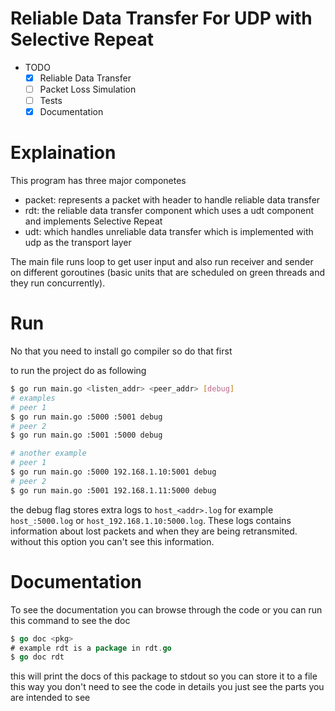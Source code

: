 # Reliable Data Transfer For UDP with Selective Repeat

- TODO
  - [x] Reliable Data Transfer
  - [ ] Packet Loss Simulation
  - [ ] Tests
  - [x] Documentation

# Explaination

This program has three major componetes
- packet: represents a packet with header to handle reliable data transfer
- rdt: the reliable data transfer component which uses a udt component and implements Selective Repeat
- udt: which handles unreliable data transfer which is implemented with udp as the transport layer

The main file runs loop to get user input and also run receiver and sender on different goroutines (basic units that are scheduled on green threads and they run concurrently).

# Run

No that you need to install go compiler so do that first

to run the project do as following
```bash
$ go run main.go <listen_addr> <peer_addr> [debug]
# examples
# peer 1
$ go run main.go :5000 :5001 debug
# peer 2
$ go run main.go :5001 :5000 debug

# another example
# peer 1
$ go run main.go :5000 192.168.1.10:5001 debug
# peer 2
$ go run main.go :5001 192.168.1.11:5000 debug
```

the debug flag stores extra logs to `host_<addr>.log` for example `host_:5000.log` or `host_192.168.1.10:5000.log`. These logs contains information about lost packets and when they are being retransmited. without this option you can't see this information.

# Documentation

To see the documentation you can browse through the code or you can run this command to see the doc
```go
$ go doc <pkg>
# example rdt is a package in rdt.go
$ go doc rdt
```
this will print the docs of this package to stdout so you can store it to a file
this way you don't need to see the code in details you just see the parts you are intended to see

